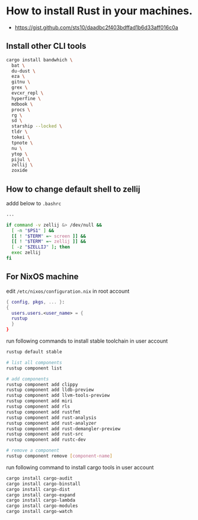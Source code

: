 # How to install Rust in your machines.
- <https://gist.github.com/sts10/daadbc2f403bdffad1b6d33aff016c0a>
## Install other CLI tools

```bash
cargo install bandwhich \
  bat \
  du-dust \
  eza \
  gitnu \
  grex \
  evcxr_repl \
  hyperfine \
  mdbook \
  procs \
  rg \
  sd \
  starship --locked \
  tldr \
  tokei \
  tpnote \
  nu \
  ytop \
  pijul \
  zellij \
  zoxide
```

## How to change default shell to zellij

addd below to `.bashrc`

```bash
...

if command -v zellij &> /dev/null &&
  [ -n "$PS1" ] &&
  [[ ! "$TERM" =~ screen ]] &&
  [[ ! "$TERM" =~ zellij ]] &&
  [ -z "$ZELLIJ" ]; then
  exec zellij
fi
```
## For NixOS machine

edit `/etc/nixos/configuration.nix` in root account

```nix
{ config, pkgs, ... }:
{
  users.users.<user_name> = {
  rustup
  }
}
```

run following commands to install stable toolchain in user account

```bash
rustup default stable

# list all components
rustup component list

# add components
rustup component add clippy
rustup component add lldb-preview
rustup component add llvm-tools-preview
rustup component add miri
rustup component add rls
rustup component add rustfmt
rustup component add rust-analysis
rustup component add rust-analyzer
rustup component add rust-demangler-preview
rustup component add rust-src
rustup component add rustc-dev

# remove a component
rustup component remove [component-name]
```

run following command to install cargo tools in user account

```bash
cargo install cargo-audit
cargo install cargo-binstall
cargo install cargo-dist
cargo install cargo-expand
cargo install cargo-lambda
cargo install cargo-modules
cargo install cargo-watch
```

